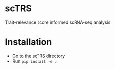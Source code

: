 # scTRS
Trait-relevance score informed scRNA-seq analysis

# Installation
- Go to the scTRS directory
- Run `pip install -e .`

